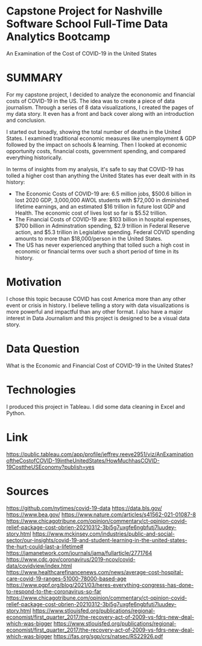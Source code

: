 # Capstone Project for Nashville Software School Full-Time Data Analytics Bootcamp

An Examination of the Cost of COVID-19 in the United States

# SUMMARY
For my capstone project, I decided to analyze the econonomic and financial costs of COVID-19 in the US. The idea was to create a piece of data journalism. Through a series of 8 data visualizations, I created the pages of my data story. It even has a front and back cover along with an introduction and conclusion. 

I started out broadly, showing the total number of deaths in the United States. I examined traditional economic measures like unemployment & GDP followed by the impact on schools & learning. Then I looked at economic opportunity costs, financial costs, government spending, and compared everything historically.

In terms of insights from my analysis, it's safe to say that COVID-19 has tolled a higher cost than anything the United States has ever dealt with in its history:
-   The Economic Costs of COVID-19 are: 6.5 million jobs, $500.6 billion in lost 2020 GDP, 3,000,000 AWOL students with $72,000 in diminished lifetime earnings, and an estimated $16 trillion in future lost GDP and Health. The economic cost of lives lost so far is $5.52 trillion. 
-   The Financial Costs of COVID-19 are: $103 billion in hospital expenses, $700 billion in Adminstration spending, $2.9 trillion in Federal Reserve action, and $5.3 trillion in Legislative spending. Federal COVID spending amounts to more than $18,000/person in the United States. 
-   The US has never experienced anything that tolled such a high cost in economic or financial terms over such a short period of time in its history.

# Motivation
I chose this topic because COVID has cost America more than any other event or crisis in history. I believe telling a story with data visualizations is more powerful and impactful than any other format. I also have a major interest in Data Journalism and this project is designed to be a visual data story.

# Data Question
What is the Economic and Financial Cost of COVID-19 in the United States?

# Technologies
I produced this project in Tableau. I did some data cleaning in Excel and Python.

# Link
https://public.tableau.com/app/profile/jeffrey.reeve2951/viz/AnExaminationoftheCostofCOVID-19intheUnitedStates/HowMuchhasCOVID-19CosttheUSEconomy?publish=yes

# Sources
https://github.com/nytimes/covid-19-data
https://data.bls.gov/
https://www.bea.gov/
https://www.nature.com/articles/s41562-021-01087-8
https://www.chicagotribune.com/opinion/commentary/ct-opinion-covid-relief-package-cost-obrien-20210312-3bi5g7uxgfe6ngbfutj7luudey-story.html
https://www.mckinsey.com/industries/public-and-social-sector/our-insights/covid-19-and-student-learning-in-the-united-states-the-hurt-could-last-a-lifetime#
https://jamanetwork.com/journals/jama/fullarticle/2771764
https://www.cdc.gov/coronavirus/2019-ncov/covid-data/covidview/index.html
https://www.healthcarefinancenews.com/news/average-cost-hospital-care-covid-19-ranges-51000-78000-based-age
https://www.pgpf.org/blog/2021/03/heres-everything-congress-has-done-to-respond-to-the-coronavirus-so-far
https://www.chicagotribune.com/opinion/commentary/ct-opinion-covid-relief-package-cost-obrien-20210312-3bi5g7uxgfe6ngbfutj7luudey-story.html
https://www.stlouisfed.org/publications/regional-economist/first_quarter_2017/the-recovery-act-of-2009-vs-fdrs-new-deal-which-was-bigger
https://www.stlouisfed.org/publications/regional-economist/first_quarter_2017/the-recovery-act-of-2009-vs-fdrs-new-deal-which-was-bigger
https://fas.org/sgp/crs/natsec/RS22926.pdf
